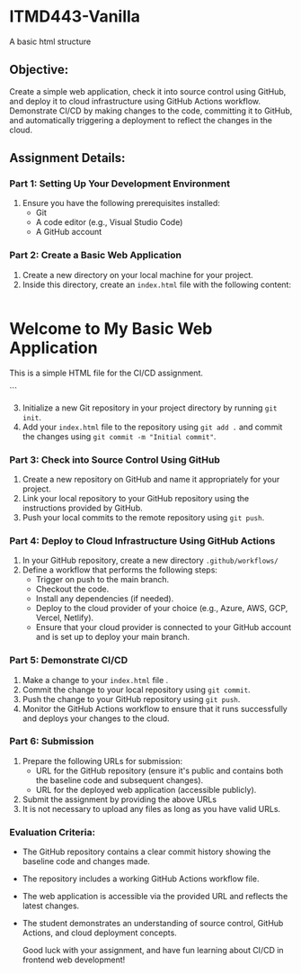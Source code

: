 # ITMD443-Vanilla
A basic html structure

## Objective:

Create a simple web application, check it into source control using GitHub, and deploy it to cloud infrastructure using GitHub Actions workflow. Demonstrate CI/CD by making changes to the code, committing it to GitHub, and automatically triggering a deployment to reflect the changes in the cloud.

## Assignment Details:

### Part 1: Setting Up Your Development Environment

1. Ensure you have the following prerequisites installed:
    - Git
    - A code editor (e.g., Visual Studio Code)
    - A GitHub account

### Part 2: Create a Basic Web Application

1. Create a new directory on your local machine for your project.
2. Inside this directory, create an `index.html` file with the following content:
    ```html
<!DOCTYPE html> 
<html lang="en"> 
<head> 
  <meta charset="UTF-8"> 
  <meta name="viewport" content="width=device-width, initial-scale=1.0">
  <title>My Basic Web Application</title> 
</head> 
<body> 
  <h1>Welcome to My Basic Web Application</h1> 
  <p>This is a simple HTML file for the CI/CD assignment.</p> 
</body> 
</html>
```
    
3. Initialize a new Git repository in your project directory by running `git init`.
4. Add your `index.html` file to the repository using `git add .` and commit the changes using `git commit -m "Initial commit"`.

### Part 3: Check into Source Control Using GitHub

1. Create a new repository on GitHub and name it appropriately for your project.
2. Link your local repository to your GitHub repository using the instructions provided by GitHub.
3. Push your local commits to the remote repository using `git push`.

### Part 4: Deploy to Cloud Infrastructure Using GitHub Actions

1. In your GitHub repository, create a new directory `.github/workflows/`
2. Define a workflow that performs the following steps:
    - Trigger on push to the main branch.
    - Checkout the code.
    - Install any dependencies (if needed).
    - Deploy to the cloud provider of your choice (e.g., Azure, AWS, GCP, Vercel, Netlify).
    - Ensure that your cloud provider is connected to your GitHub account and is set up to deploy your main branch.

### Part 5: Demonstrate CI/CD

1. Make a change to your `index.html` file .
2. Commit the change to your local repository using `git commit`.
3. Push the change to your GitHub repository using `git push`.
4. Monitor the GitHub Actions workflow to ensure that it runs successfully and deploys your changes to the cloud.

### Part 6: Submission

1. Prepare the following URLs for submission:
    - URL for the GitHub repository (ensure it's public and contains both the baseline code and subsequent changes).
    - URL for the deployed web application (accessible publicly).
2. Submit the assignment by providing the above URLs 
3. It is not necessary to upload any files as long as you have valid URLs.

### Evaluation Criteria:

- The GitHub repository contains a clear commit history showing the baseline code and changes made.
- The repository includes a working GitHub Actions workflow file.
- The web application is accessible via the provided URL and reflects the latest changes.
- The student demonstrates an understanding of source control, GitHub Actions, and cloud deployment concepts.  
      
    Good luck with your assignment, and have fun learning about CI/CD in frontend web development!